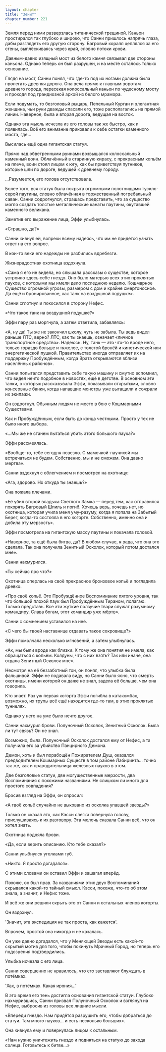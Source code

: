 ```yaml
---
layout: chapter
title: "Зенит"
chapter_number: 221
---
```


Земля перед ними разверзлась титанической трещиной. Каньон простирался так глубоко и широко, что Санни пришлось напрячь глаза, дабы разглядеть его другую сторону. Багровый коралл цеплялся за его стены, выплёскиваясь через край, словно потоки крови.

Давным-давно изящный мост из белого камня связывал две стороны каньона. Однако теперь он был разрушен, и на месте осталось только основание.

Глядя на мост, Санни понял, что где-то под их ногами должна была пролегать древняя дорога. Она вела прямо к главным воротам древнего города, пересекая колоссальный каньон по чудесному мосту и проходя под грандиозной аркой из белого мрамора.

Если подумать, то безголовый рыцарь, Пепельный Курган и элегантная женщина, чьи руки дважды спасали его, тоже располагались на прямой линии. Наверное, была и вторая дорога, ведущая на восток.

Однако эта мысль исчезла из его головы так же быстро, как и появилась. Всё его внимание приковали к себе остатки каменного моста, где...

Высилась ещё одна гигантская статуя.

Прямо над обветренными руинами возвышался колоссальный каменный воин. Облачённый в старинную кирасу, с прекрасным копьём на плече, воин стоял лицом к югу, как бы приветствуя путников, которые шли по дороге, ведущей к древнему городу.

...Разумеется, его голова отсутствовала.

Более того, вся статуя была покрыта огромными полотнищами тускло-серой паутины, словно облачённая в торжественный погребальный саван. Санни содрогнулся, страшась представить, что за существо могло создать толстые металлические канаты паутины, окутавшей каменного великана.

Заметив его выражение лица, Эффи улыбнулась.

«Страшно, да?»

Санни кивнул ей, вопреки всему надеясь, что им не придётся узнать ответ на его вопрос.

В кои-то веки его надежды не разбились вдребезги.

Жизнерадостная охотница вздохнула.

«Сама я его не видела, но слышала рассказы о существе, которое устроило здесь себе гнездо. Оно было матерью всех этих проклятых пауков, с которыми мы имели дело последнюю неделю. Кошмарное Существо огромной угрозы, размером с дом и крайне смертоносное. Да ещё и бронированное, как танк на воздушной подушке».

Санни сглотнул и покосился в сторону Нефис.

«Что такое танк на воздушной подушке?»

Эффи пару раз моргнула, а затем ответила, забавляясь:

«А, ну да! Ты же не закончил школу, чуть не забыла. Ты ведь видел раньше ЛТС, верно? ЛТС, как ты знаешь, означает «личное транспортное средство». Надеюсь. Ну, танк — это что-то вроде него, только гораздо больше и тяжелее, с толстой бронёй и кинетической или энергетической пушкой. Правительство иногда отправляет их на поддержку Пробуждённым, когда Врата открываются вблизи населённых районов».

Санни попытался представить себе такую машину и смутно вспомнил, что видел нечто подобное в новостях, ещё в детстве. В основном эти танки, о которых рассказывала Эффи, показывали открытыми, словно консервные банки, когда напавшие монстры уже вытащили и сожрали их экипажи.

Он вздрогнул. Обычным людям не место в бою с Кошмарными Существами.

Как и Пробуждённым, если быть до конца честными. Просто у тех не было иного выбора.

«...Мы же не станем пытаться убить этого большого паука?»

Эффи рассмеялась.

«Вообще-то, тебе сегодня повезло. С мамочкой-паучихой мы встречаться не будем. Собственно, мы и не сможем. Она давно мертва».

Санни вздохнул с облегчением и посмотрел на охотницу:

«Ага, здорово. Но откуда ты знаешь?»

Она пожала плечами.

«Её убил второй владыка Светлого Замка — перед тем, как отправился покорять Багровый Шпиль и погиб. Хочешь верь, хочешь нет, но охотница, которая учила меня уму-разуму, когда я попала на Забытый Берег, когда-то состояла в его когорте. Собственно, именно она и добила эту мерзость».

Эффи посмотрела на гигантскую массу паутины и покачала головой.

«Наверное, та ещё была битва, да? В любом случае, я рада, что она это сделала. Так она получила Зенитный Осколок, который потом достался мне».

Санни нахмурился.

«Ты сейчас про что?»

Охотница оперлась на своё прекрасное бронзовое копьё и погладила древко.

«Про своё копьё. Это Пробуждённое Воспоминание пятого уровня, так что большой плохой паук был Пробуждённым Тираном, полагаю. Только представь. Все эти жуткие ползучие твари служат разумному командиру. Слава богам, этот командир уже мёртв».

Санни с сомнением уставился на неё.

«С чего бы твоей наставнице отдавать такое сокровище?»

Эффи помолчала несколько мгновений, а затем улыбнулась.

«Ах, мы были вроде как близки. К тому же она понятия не имела, как обращаться с копьём. Колдуны, что с них взять? Так или иначе, она отдала Зенитный Осколок мне».

Несмотря на её беззаботный тон, он понял, что улыбка была фальшивой. Эффи не подавала виду, но Санни было ясно, что смерть охотницы, имени которой он даже не знал, задела её больше, чем она говорила.

Кто знает. Раз уж первая когорта Эффи погибла в катакомбах, возможно, их трупы всё ещё находятся где-то там, в этих проклятых туннелях.

Однако у него на уме было нечто другое.

Санни нахмурил брови. Полуночный Осколок, Зенитный Осколок. Была ли тут связь? Он не знал.

Возможно, была. Полуночный Осколок достался ему от Нефис, а та получила его за убийство Панцирного Демона.

Демон, хоть и был порабощён Пожирателем Душ, оказался предводителем Кошмарных Существ в том районе Лабиринта... точно так же, как и прародительница железных пауков в этом.

Две безголовые статуи, две могущественные мерзости, два Воспоминания с похожими названиями. Не слишком ли много для простого совпадения?

Бросив взгляд на Эффи, он спросил:

«А твоё копьё случайно не выковано из осколка упавшей звезды?»

Только он сказал это, как Кэсси слегка повернула голову, прислушиваясь к их разговору. Эта мелочь сказала Санни всё, что он хотел знать.

Охотница подняла брови.

«Да, если верить описанию. Кто тебе сказал?»

Санни улыбнулся уголками губ.

«Никто. Я просто догадался».

С этими словами он оставил Эффи и зашагал вперёд.

Похоже, он был прав. За названиями этих двух Воспоминаний скрывался какой-то тайный смысл. Кэсси, похоже, что-то об этом знала, а значит, и Нефис тоже.

И всё же они решили скрыть это от Санни и остальных членов когорты.

Он вздохнул.

'Значит, эта экспедиция не так проста, как кажется'.

Впрочем, простой она никогда и не казалась.

Он уже давно догадался, что у Меняющей Звезды есть какой-то скрытый мотив для того, чтобы покинуть Мрачный Город, но теперь его подозрения подтвердились.

Улыбка исчезла с его лица.

Санни совершенно не нравилось, что его заставляют блуждать в потёмках.

'Хах, в потёмках. Какая ирония...'

В это время его тень достигла основания гигантской статуи. Глубоко нахмурившись, Санни призвал Полуночный Осколок и взглянул на Нефис, выбросив из головы все лишние мысли.

«Впереди гнездо. Нам придётся разрушить его, чтобы добраться до статуи. Там много пауков... и есть несколько больших».

Она кивнула ему и повернулась лицом к остальным.

«Нам нужно уничтожить гнездо и подняться на статую до захода солнца. Готовьтесь к битве...»